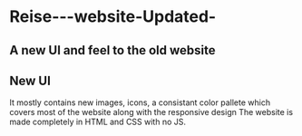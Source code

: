 # Reise---website-Updated-
A new UI and feel to the old website
----------------------------------------------------

## New UI 
It mostly contains new images, icons, a consistant color pallete which covers most of the website along with the responsive design
The website is made completely in HTML and CSS with no JS.
